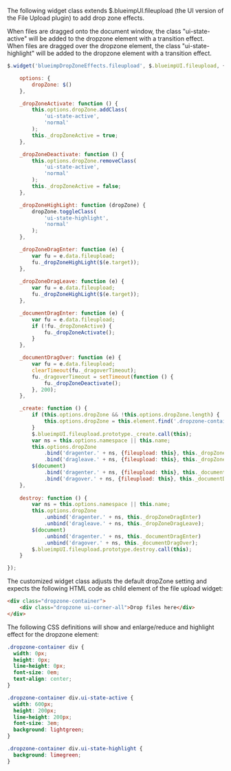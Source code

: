 The following widget class extends $.blueimpUI.fileupload (the UI version of the File Upload plugin) to add drop zone effects.

When files are dragged onto the document window, the class "ui-state-active" will be added to the dropzone element with a transition effect.  
When files are dragged over the dropzone element, the class "ui-state-highlight" will be added to the dropzone element with a transition effect.

```js
$.widget('blueimpDropZoneEffects.fileupload', $.blueimpUI.fileupload, {

    options: {
        dropZone: $()
    },

    _dropZoneActivate: function () {
        this.options.dropZone.addClass(
            'ui-state-active',
            'normal'
        );
        this._dropZoneActive = true;
    },

    _dropZoneDeactivate: function () {
        this.options.dropZone.removeClass(
            'ui-state-active',
            'normal'
        );
        this._dropZoneActive = false;
    },

    _dropZoneHighLight: function (dropZone) {
        dropZone.toggleClass(
            'ui-state-highlight',
            'normal'
        );
    },

    _dropZoneDragEnter: function (e) {
        var fu = e.data.fileupload;
        fu._dropZoneHighLight($(e.target));
    },
    
    _dropZoneDragLeave: function (e) {
        var fu = e.data.fileupload;
        fu._dropZoneHighLight($(e.target));
    },

    _documentDragEnter: function (e) {
        var fu = e.data.fileupload;
        if (!fu._dropZoneActive) {
            fu._dropZoneActivate();
        }
    },

    _documentDragOver: function (e) {
        var fu = e.data.fileupload;
        clearTimeout(fu._dragoverTimeout);
        fu._dragoverTimeout = setTimeout(function () {
            fu._dropZoneDeactivate();
        }, 200);
    },

    _create: function () {
        if (this.options.dropZone && !this.options.dropZone.length) {
            this.options.dropZone = this.element.find('.dropzone-container div');
        }
        $.blueimpUI.fileupload.prototype._create.call(this);
        var ns = this.options.namespace || this.name;
        this.options.dropZone
            .bind('dragenter.' + ns, {fileupload: this}, this._dropZoneDragEnter)
            .bind('dragleave.' + ns, {fileupload: this}, this._dropZoneDragLeave);
        $(document)
            .bind('dragenter.' + ns, {fileupload: this}, this._documentDragEnter)
            .bind('dragover.' + ns, {fileupload: this}, this._documentDragOver);
    },
    
    destroy: function () {
        var ns = this.options.namespace || this.name;
        this.options.dropZone
            .unbind('dragenter.' + ns, this._dropZoneDragEnter)
            .unbind('dragleave.' + ns, this._dropZoneDragLeave);
        $(document)
            .unbind('dragenter.' + ns, this._documentDragEnter)
            .unbind('dragover.' + ns, this._documentDragOver);
        $.blueimpUI.fileupload.prototype.destroy.call(this);
    }

});
```

The customized widget class adjusts the default dropZone setting and expects the following HTML code as child element of the file upload widget:
```html
<div class="dropzone-container">
    <div class="dropzone ui-corner-all">Drop files here</div>
</div>
```

The following CSS definitions will show and enlarge/reduce and highlight effect for the dropzone element:
```css
.dropzone-container div {
  width: 0px;
  height: 0px;
  line-height: 0px;
  font-size: 0em;
  text-align: center;
}

.dropzone-container div.ui-state-active {
  width: 600px;
  height: 200px;
  line-height: 200px;
  font-size: 3em;
  background: lightgreen;
}

.dropzone-container div.ui-state-highlight {
  background: limegreen;
}
```